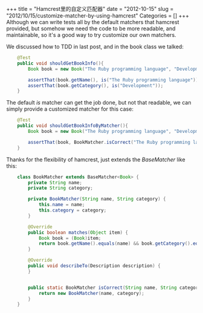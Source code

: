 +++
title = "Hamcrest里的自定义匹配器"
date = "2012-10-15"
slug = "2012/10/15/customize-matcher-by-using-hamcrest"
Categories = []
+++
Although we can write tests all by the default matchers that hamcrest provided, but somehow we need the code to be more readable, and maintainable, so it's a good way to try customize our own matchers.

We discussed how to TDD in last post, and in the book class we talked:
``` java
    @Test
    public void shouldGetBookInfo(){
        Book book = new Book("The Ruby programming language", "Development");

        assertThat(book.getName(), is("The Ruby programming language"));
        assertThat(book.getCategory(), is("Development"));
    } 
```
The default *is* matcher can get the job done, but not that readable, we can simply provide a customized matcher for this case:
``` java
    @Test
    public void shouldGetBookInfoByMatcher(){
        Book book = new Book("The Ruby programming language", "Development");

        assertThat(book, BookMatcher.isCorrect("The Ruby programming language", "Development"));
    }
```

Thanks for the flexibility of hamcrest, just extends the *BaseMatcher<T>* like this:
``` java
    class BookMatcher extends BaseMatcher<Book> {
        private String name;
        private String category;

        private BookMatcher(String name, String category) {
            this.name = name;
            this.category = category;
        }

        @Override
        public boolean matches(Object item) {
            Book book = (Book)item;
            return book.getName().equals(name) && book.getCategory().equals(category);
        }

        @Override
        public void describeTo(Description description) {
        }


        public static BookMatcher isCorrect(String name, String category) {
            return new BookMatcher(name, category);
        }
    }
```

